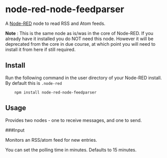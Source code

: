 node-red-node-feedparser
========================

A <a href="http://nodered.org" target="_new">Node-RED</a> node to read RSS and Atom feeds.

**Note** : This is the same node as is/was in the core of Node-RED. If you already
have it installed you do NOT need this node. However it will be deprecated from
the core in due course, at which point you will need to install it from here if
still required.

Install
-------

Run the following command in the user directory of your Node-RED install.
By default this is `.node-red`

        npm install node-red-node-feedparser

Usage
-----

Provides two nodes - one to receive messages, and one to send.

###Input

Monitors an RSS/atom feed for new entries.

You can set the polling time in minutes. Defaults to 15 minutes.
